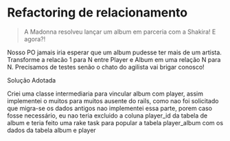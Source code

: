 # Refactoring de relacionamento

> A Madonna resolveu lançar um album em parceria com a Shakira! E agora?!

Nosso PO jamais iria esperar que um album pudesse ter mais de um artista. Transforme a relacão 1 para N entre Player e Album em uma relação N para N. Precisamos de testes senão o chato do agilista vai brigar conosco!


Solução Adotada

Criei uma classe intermediaria para vincular album com player, assim implementei o muitos para muitos ausente do rails, como nao foi solicitado que migra-se os dados antigos nao implementei essa parte, porem caso fosse necessário, eu nao teria excluido a coluna player_id da tabela de album e teria feito uma rake task para popular a tabela player_album com os dados da tabela album e player
